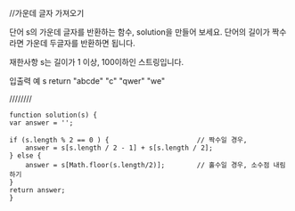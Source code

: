 //가운데 글자 가져오기

단어 s의 가운데 글자를 반환하는 함수, solution을 만들어 보세요. 단어의 길이가 짝수라면 가운데 두글자를 반환하면 됩니다.

재한사항
s는 길이가 1 이상, 100이하인 스트링입니다.

입출력 예
   s	  return
"abcde"	"c"
"qwer"	"we"


////////

    function solution(s) {
    var answer = '';
    
    if (s.length % 2 == 0 ) {                      // 짝수일 경우,
        answer = s[s.length / 2 - 1] + s[s.length / 2];
    } else {
        answer = s[Math.floor(s.length/2)];        // 홀수일 경우, 소수점 내림하기
    }
    return answer;
    }
